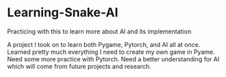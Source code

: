 # Learning-Snake-AI
Practicing with this to learn more about AI and its implementation

A project I took on to learn both Pygame, Pytorch, and AI all at once.
Learned pretty much everything I need to create my own game in Pyame.
Need some more practice with Pytorch.
Need a better understanding for AI which will come from future projects and research.
